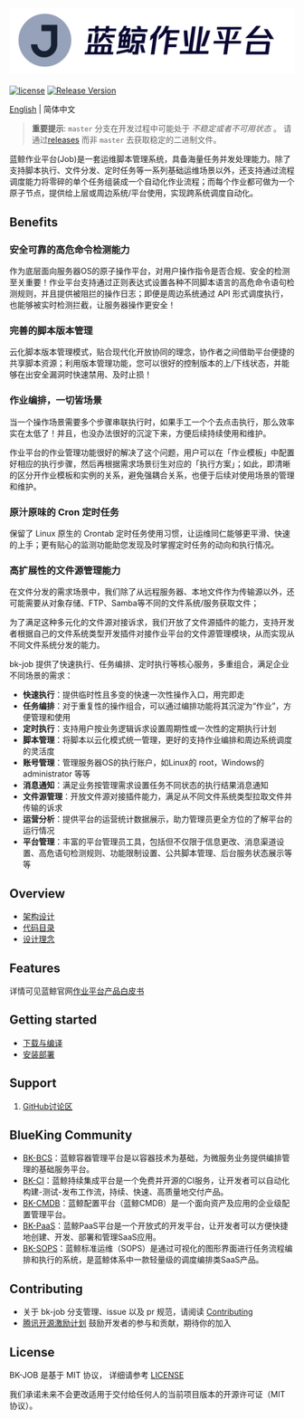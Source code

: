 ![LOGO](docs/resource/img/bk-job.png)
---
[![license](https://img.shields.io/badge/license-mit-brightgreen.svg?style=flat)](https://github.com/Tencent/bk-job/blob/master/LICENSE.txt) [![Release Version](https://img.shields.io/github/v/release/Tencent/bk-job?include_prereleases)](https://github.com/Tencent/bk-job/releases)

[English](README.en.md) | 简体中文

> **重要提示**: `master` 分支在开发过程中可能处于 *不稳定或者不可用状态* 。
请通过[releases](https://github.com/tencent/bk-job/releases) 而非 `master` 去获取稳定的二进制文件。

蓝鲸作业平台(Job)是一套运维脚本管理系统，具备海量任务并发处理能力。除了支持脚本执行、文件分发、定时任务等一系列基础运维场景以外，还支持通过流程调度能力将零碎的单个任务组装成一个自动化作业流程；而每个作业都可做为一个原子节点，提供给上层或周边系统/平台使用，实现跨系统调度自动化。

## Benefits

### 安全可靠的高危命令检测能力

作为底层面向服务器OS的原子操作平台，对用户操作指令是否合规、安全的检测至关重要！作业平台支持通过正则表达式设置各种不同脚本语言的高危命令语句检测规则，并且提供被阻拦的操作日志；即便是周边系统通过 API 形式调度执行，也能够被实时检测拦截，让服务器操作更安全！

### 完善的脚本版本管理

云化脚本版本管理模式，贴合现代化开放协同的理念，协作者之间借助平台便捷的共享脚本资源；利用版本管理功能，您可以很好的控制版本的上/下线状态，并能够在出安全漏洞时快速禁用、及时止损！

### 作业编排，一切皆场景

当一个操作场景需要多个步骤串联执行时，如果手工一个个去点击执行，那么效率实在太低了！并且，也没办法很好的沉淀下来，方便后续持续使用和维护。

作业平台的作业管理功能很好的解决了这个问题，用户可以在「作业模板」中配置好相应的执行步骤，然后再根据需求场景衍生对应的「执行方案」；如此，即清晰的区分开作业模板和实例的关系，避免强耦合关系，也便于后续对使用场景的管理和维护。

### 原汁原味的 Cron 定时任务

保留了 Linux 原生的 Crontab 定时任务使用习惯，让运维同仁能够更平滑、快速的上手；更有贴心的监测功能助您发现及时掌握定时任务的动向和执行情况。

### 高扩展性的文件源管理能力

在文件分发的需求场景中，我们除了从远程服务器、本地文件作为传输源以外，还可能需要从对象存储、FTP、Samba等不同的文件系统/服务获取文件；

为了满足这种多元化的文件源对接诉求，我们开放了文件源插件的能力，支持开发者根据自己的文件系统类型开发插件对接作业平台的文件源管理模块，从而实现从不同文件系统分发的能力。


bk-job 提供了快速执行、任务编排、定时执行等核心服务，多重组合，满足企业不同场景的需求：
- **快速执行**：提供临时性且多变的快速一次性操作入口，用完即走
- **任务编排**：对于重复性的操作组合，可以通过编排功能将其沉淀为“作业”，方便管理和使用
- **定时执行**：支持用户按业务逻辑诉求设置周期性或一次性的定期执行计划
- **脚本管理**：将脚本以云化模式统一管理，更好的支持作业编排和周边系统调度的灵活度
- **账号管理**：管理服务器OS的执行账户，如Linux的 root，Windows的 administrator 等等
- **消息通知**：满足业务按管理需求设置任务不同状态的执行结果消息通知
- **文件源管理**：开放文件源对接插件能力，满足从不同文件系统类型拉取文件并传输的诉求
- **运营分析**：提供平台的运营统计数据展示，助力管理员更全方位的了解平台的运行情况
- **平台管理**：丰富的平台管理员工具，包括但不仅限于信息更改、消息渠道设置、高危语句检测规则、功能限制设置、公共脚本管理、后台服务状态展示等等

## Overview

- [架构设计](docs/overview/architecture.md)
- [代码目录](docs/overview/code_framework.md)
- [设计理念](docs/overview/design.md)

## Features

详情可见蓝鲸官网[作业平台产品白皮书](https://bk.tencent.com/docs/document/6.0/125/5748)

## Getting started
- [下载与编译](docs/overview/source_compile.md)
- [安装部署](docs/overview/installation.md)

## Support
1. [GitHub讨论区](https://github.com/Tencent/bk-job/discussions)

## BlueKing Community
- [BK-BCS](https://github.com/Tencent/bk-bcs)：蓝鲸容器管理平台是以容器技术为基础，为微服务业务提供编排管理的基础服务平台。
- [BK-CI](https://github.com/Tencent/bk-ci)：蓝鲸持续集成平台是一个免费并开源的CI服务，让开发者可以自动化构建-测试-发布工作流，持续、快速、高质量地交付产品。
- [BK-CMDB](https://github.com/Tencent/bk-cmdb)：蓝鲸配置平台（蓝鲸CMDB）是一个面向资产及应用的企业级配置管理平台。
- [BK-PaaS](https://github.com/Tencent/bk-PaaS)：蓝鲸PaaS平台是一个开放式的开发平台，让开发者可以方便快捷地创建、开发、部署和管理SaaS应用。
- [BK-SOPS](https://github.com/Tencent/bk-sops)：蓝鲸标准运维（SOPS）是通过可视化的图形界面进行任务流程编排和执行的系统，是蓝鲸体系中一款轻量级的调度编排类SaaS产品。

## Contributing
- 关于 bk-job 分支管理、issue 以及 pr 规范，请阅读 [Contributing](CONTRIBUTING.md)
- [腾讯开源激励计划](https://opensource.tencent.com/contribution) 鼓励开发者的参与和贡献，期待你的加入


## License
BK-JOB 是基于 MIT 协议， 详细请参考 [LICENSE](LICENSE.txt)

我们承诺未来不会更改适用于交付给任何人的当前项目版本的开源许可证（MIT 协议）。
